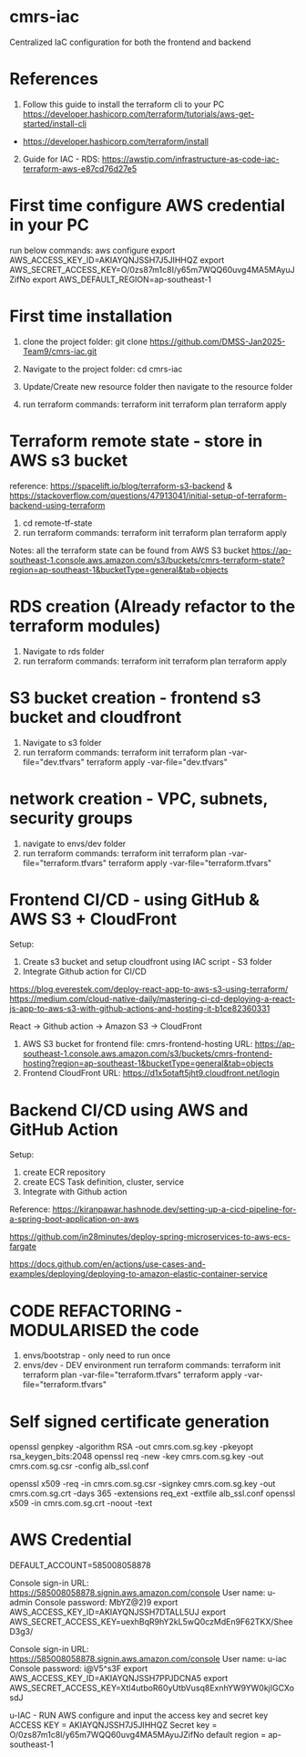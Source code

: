 # cmrs-iac
Centralized IaC configuration for both the frontend and backend


# References
1) Follow this guide to install the terraform cli to your PC
https://developer.hashicorp.com/terraform/tutorials/aws-get-started/install-cli

- https://developer.hashicorp.com/terraform/install


2) Guide for IAC - RDS: https://awstip.com/infrastructure-as-code-iac-terraform-aws-e87cd76d27e5

# First time configure AWS credential in your PC
run below commands:
aws configure
export AWS_ACCESS_KEY_ID=AKIAYQNJSSH7J5JIHHQZ
export AWS_SECRET_ACCESS_KEY=O/0zs87m1c8I/y65m7WQQ60uvg4MA5MAyuJZifNo
export AWS_DEFAULT_REGION=ap-southeast-1

# First time installation
1) clone the project folder:
git clone https://github.com/DMSS-Jan2025-Team9/cmrs-iac.git

2) Navigate to the project folder:
cd cmrs-iac

3) Update/Create new resource folder then navigate to the resource folder 
4) run terraform commands:
terraform init
terraform plan 
terraform apply

# Terraform remote state - store in AWS s3 bucket
reference: https://spacelift.io/blog/terraform-s3-backend & https://stackoverflow.com/questions/47913041/initial-setup-of-terraform-backend-using-terraform
1) cd remote-tf-state
2) run terraform commands:
terraform init
terraform plan 
terraform apply

Notes: all the terraform state can be found from AWS S3 bucket
https://ap-southeast-1.console.aws.amazon.com/s3/buckets/cmrs-terraform-state?region=ap-southeast-1&bucketType=general&tab=objects

# RDS creation (Already refactor to the terraform modules)
1) Navigate to rds folder
2) run terraform commands:
terraform init
terraform plan 
terraform apply

# S3 bucket creation - frontend s3 bucket and cloudfront
1) Navigate to s3 folder
2) run terraform commands:
terraform init
terraform plan  -var-file="dev.tfvars"
terraform apply -var-file="dev.tfvars"


# network creation - VPC, subnets, security groups
1) navigate to envs/dev folder
2) run terraform commands:
terraform init
terraform plan  -var-file="terraform.tfvars"
terraform apply -var-file="terraform.tfvars"


# Frontend CI/CD - using GitHub & AWS S3 + CloudFront
Setup:
1) Create s3 bucket and setup cloudfront using IAC script - S3 folder
2) Integrate Github action for CI/CD

https://blog.everestek.com/deploy-react-app-to-aws-s3-using-terraform/
https://medium.com/cloud-native-daily/mastering-ci-cd-deploying-a-react-js-app-to-aws-s3-with-github-actions-and-hosting-it-b1ce82360331

React -> Github action -> Amazon S3 -> CloudFront

1) AWS S3 bucket for frontend file: cmrs-frontend-hosting
URL: https://ap-southeast-1.console.aws.amazon.com/s3/buckets/cmrs-frontend-hosting?region=ap-southeast-1&bucketType=general&tab=objects
2) Frontend CloudFront URL: https://d1x5otaft5jht9.cloudfront.net/login


# Backend CI/CD using AWS and GitHub Action
Setup:
1) create ECR repository
2) create ECS Task definition, cluster, service
3) Integrate with Github action

Reference: https://kiranpawar.hashnode.dev/setting-up-a-cicd-pipeline-for-a-spring-boot-application-on-aws

https://github.com/in28minutes/deploy-spring-microservices-to-aws-ecs-fargate

https://docs.github.com/en/actions/use-cases-and-examples/deploying/deploying-to-amazon-elastic-container-service

# CODE REFACTORING - MODULARISED the code
1) envs/bootstrap - only need to run once
2) envs/dev - DEV environment
   run terraform commands:
    terraform init
    terraform plan  -var-file="terraform.tfvars"
    terraform apply -var-file="terraform.tfvars"

# Self signed certificate generation
openssl genpkey -algorithm RSA -out cmrs.com.sg.key -pkeyopt rsa_keygen_bits:2048
openssl req -new -key cmrs.com.sg.key -out cmrs.com.sg.csr -config alb_ssl.conf

openssl x509 -req -in cmrs.com.sg.csr -signkey cmrs.com.sg.key -out cmrs.com.sg.crt -days 365 -extensions req_ext -extfile alb_ssl.conf
openssl x509 -in cmrs.com.sg.crt -noout -text



# AWS Credential
DEFAULT_ACCOUNT=585008058878

Console sign-in URL: https://585008058878.signin.aws.amazon.com/console
User name: u-admin
Console password: MbYZ@2)9
export AWS_ACCESS_KEY_ID=AKIAYQNJSSH7DTALL5UJ
export AWS_SECRET_ACCESS_KEY=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

Console sign-in URL: https://585008058878.signin.aws.amazon.com/console
User name: u-iac
Console password: i@V5^s3F
export AWS_ACCESS_KEY_ID=AKIAYQNJSSH7PPJDCNA5
export AWS_SECRET_ACCESS_KEY=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

u-IAC - RUN AWS configure and input the access key and secret key
ACCESS KEY = AKIAYQNJSSH7J5JIHHQZ
Secret key = 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
default region = ap-southeast-1